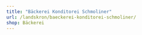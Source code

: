 ```yaml
---
title: "Bäckerei Konditorei Schmoliner"
url: /landskron/baeckerei-konditorei-schmoliner/
shop: Bäckerei
---
```

